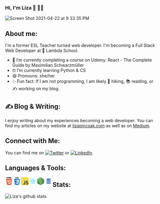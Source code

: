 ### Hi, I'm Liza 👋 👩‍💻

![Screen Shot 2021-04-22 at 9 33 35 PM](https://user-images.githubusercontent.com/68169418/115809836-72c5bd80-a3b2-11eb-8785-26077d9629d3.png) 

## About me:
I'm a former ESL Teacher turned web developer. I'm becoming a Full Stack Web Developer at 🦙 Lambda School. 
- 🎒 I’m currently completing a course on Udemy: React - The Complete Guide by Maximilian Schwarzmüller
- 🤓 I’m currently learning Python & CS
- 😄 Pronouns: she/her
- ✨ Fun fact: If I am not programming, I am likely 🥾 hiking, 📚 reading, or ✍️ working on my blog.

## ✍️ Blog & Writing: 
I enjoy writing about my experiences becoming a web developer. You can find my articles on my website at [lizapincsak.com](https://lizapincsak.com) as well as on [Medium](https://lizapincsak.medium.com).

## Connect with Me:
You can find me on [![Twitter][1.2]][1] or  [![LinkedIn][2.2]][2].

<!-- Icons -->

[1.2]: http://i.imgur.com/wWzX9uB.png (twitter icon without padding)
[2.2]: https://i.stack.imgur.com/gVE0j.png

<!-- Links to social media accounts -->

[1]: https://twitter.com/LizaPincsak
[2]: https://www.linkedin.com/in/liza-pincsak/

## Languages & Tools:
<img align="left" alt="HTML5" width="26px" src="https://raw.githubusercontent.com/github/explore/80688e429a7d4ef2fca1e82350fe8e3517d3494d/topics/html/html.png" />
<img align="left" alt="CSS3" width="26px" src="https://raw.githubusercontent.com/github/explore/80688e429a7d4ef2fca1e82350fe8e3517d3494d/topics/css/css.png" />
<img align="left" alt="JavaScript" width="26px" src="https://raw.githubusercontent.com/github/explore/80688e429a7d4ef2fca1e82350fe8e3517d3494d/topics/javascript/javascript.png" />
<img align="left" alt="React" width="26px" src="https://raw.githubusercontent.com/github/explore/80688e429a7d4ef2fca1e82350fe8e3517d3494d/topics/react/react.png" />
<img align="left" alt="Node.js" width="26px" src="https://raw.githubusercontent.com/github/explore/80688e429a7d4ef2fca1e82350fe8e3517d3494d/topics/nodejs/nodejs.png" />
<img align="left" alt="SQL" width="26px" src="https://raw.githubusercontent.com/github/explore/80688e429a7d4ef2fca1e82350fe8e3517d3494d/topics/sql/sql.png" />

## Stats:
![Liza's github stats](https://github-readme-stats.vercel.app/api?username=lizapincsak&show_icons=true&theme=radical)

